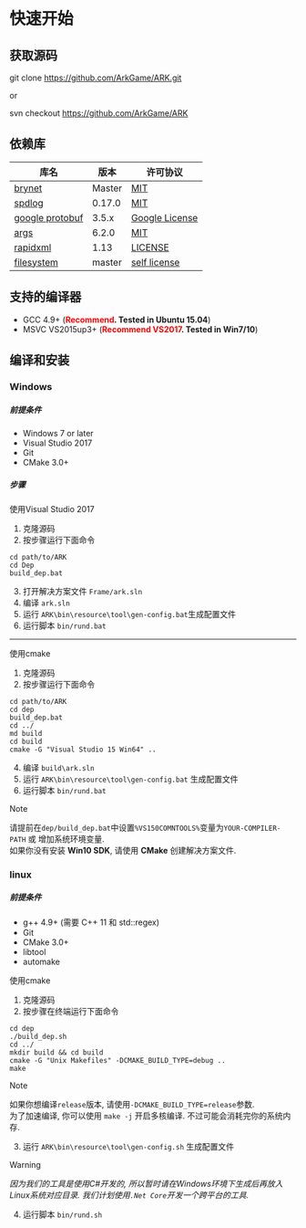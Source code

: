 # 快速开始

## 获取源码

git clone https://github.com/ArkGame/ARK.git

or

svn checkout https://github.com/ArkGame/ARK

## 依赖库
| 库名 | 版本 | 许可协议 |
| - | - | - |
| [brynet](https://github.com/IronsDu/brynet) | Master | [MIT](https://github.com/IronsDu/brynet/blob/master/LICENSE) |
| [spdlog](https://github.com/gabime/spdlog)  | 0.17.0 | [MIT](https://github.com/gabime/spdlog/blob/v1.x/LICENSE) |
| [google protobuf](https://github.com/google/protobuf) | 3.5.x | [Google License](https://github.com/protocolbuffers/protobuf/blob/master/LICENSE) |
| [args](https://github.com/Taywee/args) | 6.2.0 | [MIT](https://github.com/Taywee/args/blob/master/LICENSE) |
| [rapidxml](http://rapidxml.sourceforge.net) | 1.13 | [LICENSE](http://rapidxml.sourceforge.net/license.txt) |
| [filesystem](https://github.com/wjakob/filesystem) | master | [self license](https://github.com/wjakob/filesystem/blob/master/LICENSE) |

## 支持的编译器

- GCC 4.9+ (**<font color=red>Recommend</font>. Tested in Ubuntu 15.04**)
- MSVC VS2015up3+ (**<font color=red>Recommend VS2017</font>. Tested in Win7/10**)

## 编译和安装

### Windows

##### 前提条件

- Windows 7 or later
- Visual Studio 2017
- Git
- CMake 3.0+

##### 步骤

使用Visual Studio 2017

1. 克隆源码
2. 按步骤运行下面命令

```batch
cd path/to/ARK
cd Dep
build_dep.bat
```

3. 打开解决方案文件 `Frame/ark.sln`
4. 编译 `ark.sln`
5. 运行 `ARK\bin\resource\tool\gen-config.bat`生成配置文件
6. 运行脚本 `bin/rund.bat`

------

使用cmake

1. 克隆源码
2. 按步骤运行下面命令

```batch
cd path/to/ARK
cd dep
build_dep.bat
cd ../
md build
cd build
cmake -G "Visual Studio 15 Win64" ..
```

4. 编译 `build\ark.sln`
5. 运行 `ARK\bin\resource\tool\gen-config.bat` 生成配置文件
6. 运行脚本 `bin/rund.bat`

> [!NOTE]
> 请提前在`dep/build_dep.bat`中设置`%VS150COMNTOOLS%`变量为`YOUR-COMPILER-PATH` 或 增加系统环境变量.</br>
如果你没有安装 **Win10 SDK**, 请使用 **CMake** 创建解决方案文件.

### linux

##### 前提条件

- g++ 4.9+ (需要 C++ 11 和 std::regex)
- Git
- CMake 3.0+
- libtool
- automake

使用cmake

1. 克隆源码
2. 按步骤在终端运行下面命令

```shell
cd dep
./build_dep.sh
cd ../
mkdir build && cd build
cmake -G "Unix Makefiles" -DCMAKE_BUILD_TYPE=debug ..
make
```

> [!NOTE]
> 如果你想编译`release`版本, 请使用`-DCMAKE_BUILD_TYPE=release`参数.</br>
为了加速编译, 你可以使用 `make -j` 开启多核编译. 不过可能会消耗完你的系统内存.

3. 运行 `ARK\bin\resource\tool\gen-config.sh` 生成配置文件

> [!WARNING]
> *因为我们的工具是使用C#开发的, 所以暂时请在Windows环境下生成后再放入Linux系统对应目录. 我们计划使用`.Net Core`开发一个跨平台的工具.*

4. 运行脚本 `bin/rund.sh`